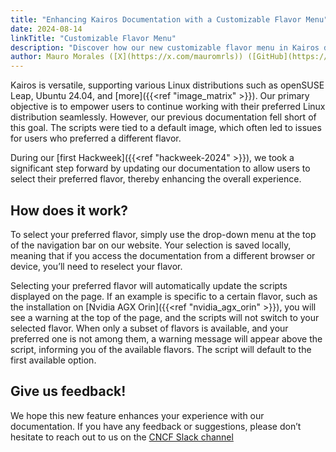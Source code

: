 ```yaml
---
title: "Enhancing Kairos Documentation with a Customizable Flavor Menu"
date: 2024-08-14
linkTitle: "Customizable Flavor Menu"
description: "Discover how our new customizable flavor menu in Kairos documentation streamlines your experience by allowing you to select your preferred Linux distribution."
author: Mauro Morales ([X](https://x.com/mauromrls)) ([GitHub](https://github.com/mauromorales))
---
```


Kairos is versatile, supporting various Linux distributions such as openSUSE Leap, Ubuntu 24.04, and [more]({{<ref "image_matrix" >}}). Our primary objective is to empower users to continue working with their preferred Linux distribution seamlessly. However, our previous documentation fell short of this goal. The scripts were tied to a default image, which often led to issues for users who preferred a different flavor.

During our [first Hackweek]({{<ref "hackweek-2024" >}}), we took a significant step forward by updating our documentation to allow users to select their preferred flavor, thereby enhancing the overall experience.

## How does it work?

To select your preferred flavor, simply use the drop-down menu at the top of the navigation bar on our website. Your selection is saved locally, meaning that if you access the documentation from a different browser or device, you’ll need to reselect your flavor.

Selecting your preferred flavor will automatically update the scripts displayed on the page. If an example is specific to a certain flavor, such as the installation on [Nvidia AGX Orin]({{<ref "nvidia_agx_orin" >}}), you will see a warning at the top of the page, and the scripts will not switch to your selected flavor. When only a subset of flavors is available, and your preferred one is not among them, a warning message will appear above the script, informing you of the available flavors. The script will default to the first available option.

## Give us feedback!

We hope this new feature enhances your experience with our documentation. If you have any feedback or suggestions, please don’t hesitate to reach out to us on the [CNCF Slack channel](https://cloud-native.slack.com/archives/C0707M8UEU8)